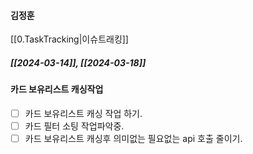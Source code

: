 
#### 김정훈



[[0.TaskTracking|이슈트래킹]] 


##### [[2024-03-14]], [[2024-03-18]]

#### 카드 보유리스트 캐싱작업 
- [ ] 카드 보유리스트 캐싱 작업 하기.
- [ ] 카드 필터 소팅 작업파악중.
- [ ] 카드 보유리스트 캐싱후 의미없는 필요없는 api 호출 줄이기.
